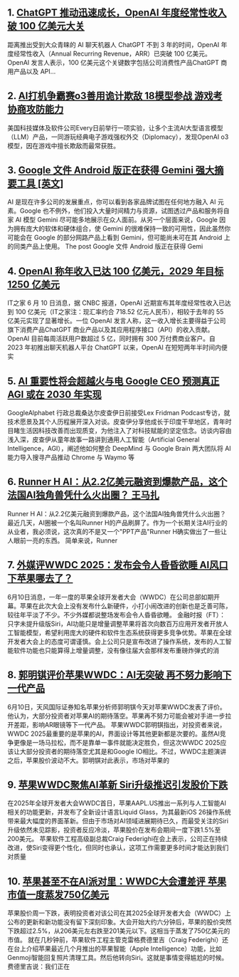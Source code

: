 ## 1. [ChatGPT 推动迅速成长，OpenAI 年度经常性收入破 100 亿美元大关](https://finance.technews.tw/2025/06/10/openai-hits-10-billion-in-annual-recurring-revenue/)
   距离推出受到大众青睐的 AI 聊天机器人 ChatGPT 不到 3 年的时间，OpenAI 年度经常性收入（Annual Recurring Revenue，ARR）已突破 100 亿美元。 OpenAI 发言人表示，100 亿美元这个关键数字包括公司消费性产品ChatGPT 商用产品以及 API...

## 2. [AI打机争霸赛o3善用诡计欺敌 18模型参战 游戏考协商攻防能力](https://www.ejtech.ai/ceoai/ai-%e6%89%93%e6%a9%9f-%e7%88%ad%e9%9c%b8-o3-%e8%a9%ad%e8%a8%88-18%e6%a8%a1%e5%9e%8b-%e9%81%8a%e6%88%b2-%e5%8d%94%e5%95%86-%e6%94%bb%e9%98%b2-%e8%83%bd%e5%8a%9b/)
   美国科技媒体及软件公司Every日前举行一项实验，让多个主流AI大型语言模型（LLM）产品，一同游玩经典电子游戏强权外交（Diplomacy），发现OpenAI o3模型，因在游戏中擅长欺敌而最常获胜。

## 3. [Google 文件 Android 版正在获得 Gemini 强大摘要工具 [英文]](https://www.koc.com.tw/archives/602162)
   AI 是现在许多公司的发展重点，你可以看到各家品牌试图在任何地方融入 AI 元素。Google 也不例外，他们投入大量时间精力与资源，试图透过产品和服务将自家 AI 模型 Gemini 尽可能多地展示在众人面前。从另一个层面来说，Google 因为拥有庞大的软体和硬体组合，使 Gemini 的很难保持一致的可用性，因此虽然你可能会在 Google 的部分网路产品上看到 Gemini，但可能尚未可在其 Android 上的同类产品上使用。 The post Google 文件 Android 版正在获得 Gemi

## 4. [OpenAI 称年收入已达 100 亿美元，2029 年目标 1250 亿美元](https://www.ithome.com/0/859/639.htm)
   IT之家 6 月 10 日消息，据 CNBC 报道，OpenAI 近期宣布其年度经常性收入已达到 100 亿美元（IT之家注：现汇率约合 718.52 亿元人民币），相较于去年的 55 亿美元实现了显著增长。一位 OpenAI 发言人称，这一收入增长主要得益于公司旗下消费产品ChatGPT 商业产品以及其应用程序接口（API）的收入贡献。OpenAI 目前每周活跃用户数超过 5 亿，同时拥有 300 万付费商业客户。自 2023 年初推出聊天机器人平台 ChatGPT 以来，OpenAI 在短短两年半时间内便实

## 5. [AI 重要性将会超越火与电 Google CEO 预测真正 AGI 或在 2030 年实现](https://unwire.hk/2025/06/10/google-ceo-agi-2030/fun-tech/)
   GoogleAlphabet 行政总裁桑达尔皮查伊日前接受Lex Fridman Podcast专访，就技术愿景及其个人历程展开深入对谈。皮查伊分享他成长于印度干旱地区，青年时目睹生活因科技改善而出现质变，为他注入了对科技赋能的坚定信念。访谈内容由浅入深，皮查伊从童年故事一路讲到通用人工智能（Artificial General Intelligence，AGI），阐述他如何整合 DeepMind 与 Google Brain 两大团队将 AI 能力导入搜寻产品推动 Chrome 与 Waymo 等

## 6. [Runner H AI：从2.2亿美元融资到爆款产品，这个法国AI独角兽凭什么火出圈？  王马扎](https://www.cnblogs.com/skyell/p/18921572)
   Runner H AI：从2.2亿美元融资到爆款产品，这个法国AI独角兽凭什么火出圈？ 最近几天，AI圈被一个名叫Runner H的产品刷屏了。作为一个长期关注AI行业的从业者，我必须说，这次真的不是又一个"PPT产品"Runner H确实做出了一些让人眼前一亮的东西。 简单来说，Runner

## 7. [外媒评WWDC 2025：发布会令人昏昏欲睡 AI风口下苹果哪去了？](https://www.cnbeta.com.tw/articles/tech/1505614.htm)
   6月10日消息，一年一度的苹果全球开发者大会（WWDC）在公司总部如期开幕。苹果在此次大会上没有发布什么新硬件，小打小闹改进的创新也是乏善可陈，较往年平淡了不少。不少外媒都说整场发布会令人昏昏欲睡。 金融时报（FT）：只字未提升级版Siri，AI功能只是增量调整苹果将首次向数百万应用开发者开放人工智能模型，希望利用庞大的硬件和软件生态系统获得更多竞争优势。苹果在全球开发者大会上的态度可谓谨慎。会上公司只是宣布改进了操作系统，发布的人工智能软件功能也只能算得上增量调整，没有像往届大会那样发布重磅炸弹式的消

## 8. [郭明𫓹评价苹果WWDC：AI无突破 再不努力影响下一代产品](https://www.cnbeta.com.tw/articles/tech/1505612.htm)
   6月10日，天风国际证券知名苹果分析师郭明𫓹今天对苹果WWDC发表了评价。他认为，大部分投资者对苹果AI的期待落空。苹果再不努力可能会被对手进一步拉开差距，影响AR眼镜等下一代产品。 苹果WWDC郭明𫓹指出，对投资者来说，WWDC 2025最重要的是苹果的AI，界面设计等其他更新都是次要的。虽然AI竞争更像是一场马拉松，而不是靠单一事件就能决定胜负，但这次WWDC 2025应该让大部分投资者的期待落空尤其是和Google IO相比。不过，WWDC主题演讲之后，苹果股价波动不大。郭明𫓹对此表示，市场对苹果的

## 9. [苹果WWDC聚焦AI革新 Siri升级推迟引发股价下跌](https://www.cnbeta.com.tw/articles/tech/1505596.htm)
   在2025年全球开发者大会WWDC首日，苹果AAPL.US推出一系列与人工智能AI相关的功能更新，并发布了全新设计语言Liquid Glass，为其最新iOS 26操作系统带来最大幅度的界面革新。但由于市场对AI领域进展期待已久，而最受关注的Siri升级依然未见踪影，投资者反应冷淡，苹果股价在发布会期间一度下跌1.5%至200美元。 苹果软件工程高级副总裁Craig Federighi在会上表示，公司正在持续改进，使Siri变得更个性化，但同时也承认，这项工作需要更多时间才能达到我们对质量

## 10. [苹果甚至不在AI派对里：WWDC大会遭差评 苹果市值一度蒸发750亿美元](https://www.cnbeta.com.tw/articles/tech/1505604.htm)
   苹果股价周一下跌，表明投资者对该公司在其2025全球开发者大会（WWDC）上公布的更新和新功能没有留下深刻印象。大会开始大约六分钟后，苹果的股价突然下跌超过2.5%，从206美元左右跌至201美元以下。这相当于蒸发了750亿美元的市值。 就在几秒钟前，苹果软件工程主管克雷格费德里吉（Craig Federighi）还在台上介绍苹果最近几个月推出的苹果智能（Apple Intelligence）功能，比如Genmoji智能回复照片清理工具。然后他转向Siri。这就是事情变得尴尬的时候。费德里吉说：我们正在

